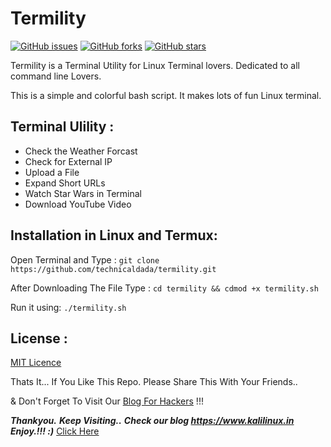 # Termility
[![GitHub issues](https://img.shields.io/github/issues/technicaldada/termility.svg)](https://github.com/technicaldada/termility/issues)
[![GitHub forks](https://img.shields.io/github/forks/technicaldada/termility.svg)](https://github.com/technicaldada/termility/network)
[![GitHub stars](https://img.shields.io/github/stars/technicaldada/termility.svg)](https://github.com/technicaldada/termility/stargazers)

Termility is a Terminal Utility for Linux Terminal lovers. Dedicated to all command line Lovers.

This is a simple and colorful bash script. It makes lots of fun Linux terminal.

## Terminal Ulility :

- Check the Weather Forcast
- Check for External IP
- Upload a File
- Expand Short URLs
- Watch Star Wars in Terminal
- Download YouTube Video

## Installation in Linux and Termux:

Open Terminal and Type : ```git clone https://github.com/technicaldada/termility.git```

After Downloading The File Type : ```cd termility && cdmod +x termility.sh```

Run it using: ```./termility.sh```

## License :

[MIT Licence](https://github.com/technicaldada/termility/blob/master/LICENSE)

Thats It... If You Like This Repo. Please Share This With Your Friends..

& Don't Forget To Visit Our [Blog For Hackers](https://www.kalilinux.in) !!!

***Thankyou.***
***Keep Visiting..***
***Check our blog https://www.kalilinux.in***
***Enjoy.!!! :)***
<a href="https://www.kalilinux.in/" rel="dofollwo">Click Here</a>
